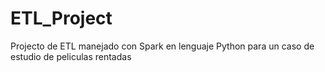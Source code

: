 # ETL_Project
Projecto de ETL manejado con Spark en lenguaje Python para un caso de estudio de peliculas rentadas
